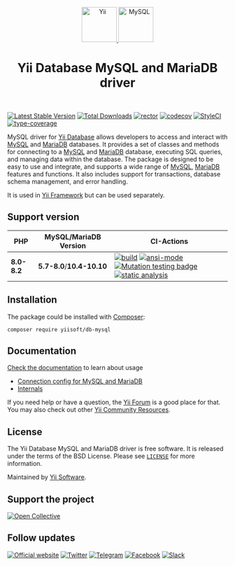 <p align="center">
    <a href="https://github.com/yiisoft" target="_blank">
        <img src="https://yiisoft.github.io/docs/images/yii_logo.svg" height="80px" alt="Yii">
    </a>
    <a href="https://www.mysql.com/" target="_blank">
        <img src="https://labs.mysql.com/common/logos/mysql-logo.svg" height="80px" alt="MySQL">
    </a>
    <h1 align="center">Yii Database MySQL and MariaDB driver</h1>
    <br>
</p>

[![Latest Stable Version](https://poser.pugx.org/yiisoft/db-mysql/v/stable.png)](https://packagist.org/packages/yiisoft/db-mysql)
[![Total Downloads](https://poser.pugx.org/yiisoft/db-mysql/downloads.png)](https://packagist.org/packages/yiisoft/db-mysql)
[![rector](https://github.com/yiisoft/db-mysql/actions/workflows/rector.yml/badge.svg)](https://github.com/yiisoft/db-mysql/actions/workflows/rector.yml)
[![codecov](https://codecov.io/gh/yiisoft/db-mysql/branch/master/graph/badge.svg?token=gsKVx3WQt4)](https://codecov.io/gh/yiisoft/db-mysql)
[![StyleCI](https://github.styleci.io/repos/145220107/shield?branch=master)](https://github.styleci.io/repos/145220107?branch=master)
[![type-coverage](https://shepherd.dev/github/yiisoft/db-mysql/coverage.svg)](https://shepherd.dev/github/yiisoft/db-mysql)

MySQL driver for [Yii Database](https://github.com/yiisoft/db) allows developers to access and interact with [MySQL]
and [MariaDB] databases.
It provides a set of classes and methods for connecting to a [MySQL] and [MariaDB] database,
executing SQL queries, and managing data within the database.
The package is designed to be easy to use and integrate,
and supports a wide range of [MySQL], [MariaDB] features and functions.
It also includes support for transactions, database schema management, and error handling.

It is used in [Yii Framework](https://www.yiiframework.com/) but can be used separately.

[MariaDB]: https://mariadb.org/
[MySQL]: https://www.mysql.com/

## Support version

| PHP       | MySQL/MariaDB Version | CI-Actions |
|-----------|-----------------------|------------|
| **8.0-8.2** |**5.7-8.0**/**10.4-10.10**|[![build](https://github.com/yiisoft/db-mysql/actions/workflows/build.yml/badge.svg?branch=dev)](https://github.com/yiisoft/db-mysql/actions/workflows/build.yml) [![ansi-mode](https://github.com/yiisoft/db-mysql/actions/workflows/ansi-mode.yml/badge.svg)](https://github.com/yiisoft/db-mysql/actions/workflows/ansi-mode.yml) [![Mutation testing badge](https://img.shields.io/endpoint?style=flat&url=https%3A%2F%2Fbadge-api.stryker-mutator.io%2Fgithub.com%2Fyiisoft%2Fdb-mysql%2Fmaster)](https://dashboard.stryker-mutator.io/reports/github.com/yiisoft/db-mysql/master) [![static analysis](https://github.com/yiisoft/db-mysql/actions/workflows/static.yml/badge.svg?branch=dev)](https://github.com/yiisoft/db-mysql/actions/workflows/static.yml)

## Installation

The package could be installed with [Composer](https://getcomposer.org):

```shell
composer require yiisoft/db-mysql
```

## Documentation

[Check the documentation](https://github.com/yiisoft/db/blob/master/docs/guide/en/README.md) to learn about usage

- [Connection config for MySQL and MariaDB](https://github.com/yiisoft/db/blob/master/docs/guide/en/connection/mysql.md)
- [Internals](docs/internals.md)

If you need help or have a question, the [Yii Forum](https://forum.yiiframework.com/c/yii-3-0/63) is a good place for that.
You may also check out other [Yii Community Resources](https://www.yiiframework.com/community).

## License

The Yii Database MySQL and MariaDB driver is free software. It is released under the terms of the BSD License.
Please see [`LICENSE`](./LICENSE.md) for more information.

Maintained by [Yii Software](https://www.yiiframework.com/).

## Support the project

[![Open Collective](https://img.shields.io/badge/Open%20Collective-sponsor-7eadf1?logo=open%20collective&logoColor=7eadf1&labelColor=555555)](https://opencollective.com/yiisoft)

## Follow updates

[![Official website](https://img.shields.io/badge/Powered_by-Yii_Framework-green.svg?style=flat)](https://www.yiiframework.com/)
[![Twitter](https://img.shields.io/badge/twitter-follow-1DA1F2?logo=twitter&logoColor=1DA1F2&labelColor=555555?style=flat)](https://twitter.com/yiiframework)
[![Telegram](https://img.shields.io/badge/telegram-join-1DA1F2?style=flat&logo=telegram)](https://t.me/yii3en)
[![Facebook](https://img.shields.io/badge/facebook-join-1DA1F2?style=flat&logo=facebook&logoColor=ffffff)](https://www.facebook.com/groups/yiitalk)
[![Slack](https://img.shields.io/badge/slack-join-1DA1F2?style=flat&logo=slack)](https://yiiframework.com/go/slack)
